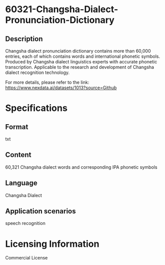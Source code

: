 # 60321-Changsha-Dialect-Pronunciation-Dictionary

## Description
Changsha dialect pronunciation dictionary contains more than 60,000 entries, each of which contains words and international phonetic symbols. Produced by Changsha dialect linguistics experts with accurate phonetic transcription. Applicable to the research and development of Changsha dialect recognition technology.

For more details, please refer to the link: https://www.nexdata.ai/datasets/1013?source=Github


# Specifications
## Format
txt
## Content
60,321 Changsha dialect words and corresponding IPA phonetic symbols
## Language
Changsha Dialect
## Application scenarios
speech recognition
# Licensing Information
Commercial License
